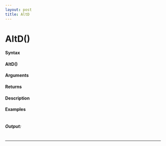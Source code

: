 ```yaml
---
layout: post
title: AltD
---
```


# AltD()


#### Syntax

#### AltD()

#### Arguments

#### Returns

#### Description

#### Examples

```

```

##### Output:

```

```

---